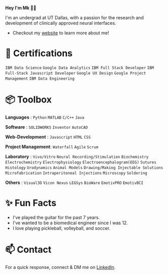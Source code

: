 **Hey I'm Mk 👋🏾**

I'm an undergrad at UT Dallas, with a passion for the research and development of clinically approved neural interfaces.
- Checkout my [website](https://mkmaharana.com/) to learn more about me!

# 📄 Certifications
`IBM Data Science` `Google Data Analytics` `IBM Full Stack Developer` `IBM Full-Stack Javascript Developer` `Google UX Design` `Google Project Management` `IBM Data Engineering`

# 📦 Toolbox

**Languages** : `Python` `MATLAB` `C/C++`  `Java`

**Software** : `SOLIDWORKS` `Inventor` `AutoCAD` 

**Web-Development** : `Javascript` `HTML` `CSS`

**Project Management**: `Waterfall` `Agile` `Scrum`

**Laboratory** : `Vivo/Vitro` `Neural Recording/Stimulation` `Biochemistry` `Electrochemistry` `Electrophysiology` `Electroencephalogram(EEG)` `Sutures` `Histology` `Urodynamics` `Animal Models` `Drawing/Making Injectable Solutions` `Microfabrication` `Intraperitoneal Injections` `Microscopy` `Soldering`

**Others** : `Visual3D` `Vicon Nexus` `LEGSys` `BioWare` `EmotivPRO` `EmotivBCI`

# ✨ Fun Facts

- I've played the guitar for the past 7 years.
- I've wanted to be a biomedical engineer since I was 12.
- I love playing pickleball, volleyball, and soccer.

# 📫 Contact

For a quick response, connect & DM me on [LinkedIn](https://www.linkedin.com/in/mrigankmaharana/).
